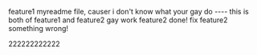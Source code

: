 
feature1 myreadme file, causer i don't know what your gay do
---- this is both of feature1 and feature2 gay work
feature2 done!
fix feature2 something wrong!

222222222222